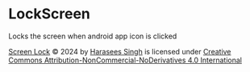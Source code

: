 # LockScreen
Locks the screen when android app icon is clicked

[Screen Lock](https://github.com/The-Computer-Genius/LockScreen) © 2024 by [Harasees Singh](https://github.com/The-Computer-Genius) is licensed under [ Creative Commons Attribution-NonCommercial-NoDerivatives 4.0 International](https://creativecommons.org/licenses/by-nc-nd/4.0/?ref=chooser-v1)
